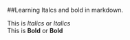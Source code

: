 ##Learning Italcs and bold in markdown.

This is _Italics_ or *Italics*                      
This is __Bold__  or **Bold**
